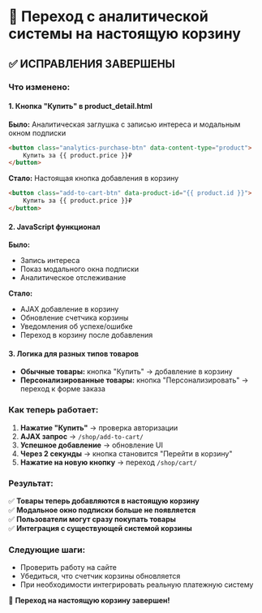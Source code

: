 # 🛒 Переход с аналитической системы на настоящую корзину

## ✅ ИСПРАВЛЕНИЯ ЗАВЕРШЕНЫ

### Что изменено:

#### 1. **Кнопка "Купить" в product_detail.html**
**Было:** Аналитическая заглушка с записью интереса и модальным окном подписки
```html
<button class="analytics-purchase-btn" data-content-type="product">
    Купить за {{ product.price }}₽
</button>
```

**Стало:** Настоящая кнопка добавления в корзину
```html
<button class="add-to-cart-btn" data-product-id="{{ product.id }}">
    Купить за {{ product.price }}₽
</button>
```

#### 2. **JavaScript функционал**
**Было:** 
- Запись интереса
- Показ модального окна подписки
- Аналитическое отслеживание

**Стало:**
- AJAX добавление в корзину
- Обновление счетчика корзины
- Уведомления об успехе/ошибке
- Переход в корзину после добавления

#### 3. **Логика для разных типов товаров**
- **Обычные товары:** кнопка "Купить" → добавление в корзину
- **Персонализированные товары:** кнопка "Персонализировать" → переход к форме заказа

### Как теперь работает:

1. **Нажатие "Купить"** → проверка авторизации
2. **AJAX запрос** → `/shop/add-to-cart/`
3. **Успешное добавление** → обновление UI
4. **Через 2 секунды** → кнопка становится "Перейти в корзину"
5. **Нажатие на новую кнопку** → переход `/shop/cart/`

### Результат:
✅ **Товары теперь добавляются в настоящую корзину**  
✅ **Модальное окно подписки больше не появляется**  
✅ **Пользователи могут сразу покупать товары**  
✅ **Интеграция с существующей системой корзины**  

### Следующие шаги:
- Проверить работу на сайте
- Убедиться, что счетчик корзины обновляется
- При необходимости интегрировать реальную платежную систему

🎉 **Переход на настоящую корзину завершен!**
